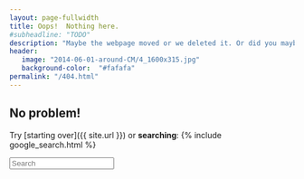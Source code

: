 ```yaml
---
layout: page-fullwidth
title: Oops!  Nothing here.
#subheadline: "TODO"
description: "Maybe the webpage moved or we deleted it. Or did you maybe mistype the URL?"
header:
   image: "2014-06-01-around-CM/4_1600x315.jpg"
   background-color:  "#fafafa"
permalink: "/404.html"
---
```

## No problem!

Try [starting over]({{ site.url }}) or **searching**:
{% include google_search.html %}

<form onsubmit="google_search()" >
  <input type="text" id="google-search" placeholder="Search">
</form>

